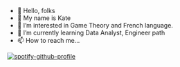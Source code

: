- 👋 Hello, folks 
- 🧖‍ My name is Kate
- 👀 I’m interested in Game Theory and French language.
- 🌱 I’m currently learning Data Analyst, Engineer path
- 📫 How to reach me...

[![spotify-github-profile](https://spotify-github-profile.vercel.app/api/view?uid=qwtvmsjhloa01uek1p44iii8c&cover_image=true&theme=natemoo-re)](https://spotify-github-profile.vercel.app/api/view?uid=qwtvmsjhloa01uek1p44iii8c&redirect=true)
<!---
kate006naja/kate006naja is a ✨ special ✨ repository because its `README.md` (this file) appears on your GitHub profile.
You can click the Preview link to take a look at your changes.
--->
